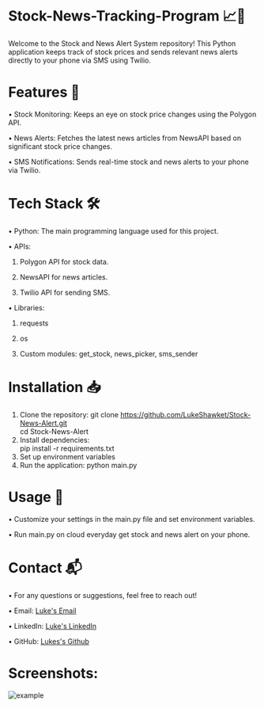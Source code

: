 # Stock-News-Tracking-Program 📈📰
Welcome to the Stock and News Alert System repository! This Python application keeps track of stock prices and sends relevant news alerts directly to your phone via SMS using Twilio.    
# Features 🌟
• Stock Monitoring: Keeps an eye on stock price changes using the Polygon API.

• News Alerts: Fetches the latest news articles from NewsAPI based on significant stock price changes.

• SMS Notifications: Sends real-time stock and news alerts to your phone via Twilio.

# Tech Stack 🛠️
• Python: The main programming language used for this project.

• APIs:

  1. Polygon API for stock data.

  2. NewsAPI for news articles.

  3. Twilio API for sending SMS.

• Libraries:

  1. requests

  2. os

  3. Custom modules: get_stock, news_picker, sms_sender

# Installation 📥    
1. Clone the repository:
   git clone https://github.com/LukeShawket/Stock-News-Alert.git    
  cd Stock-News-Alert
2. Install dependencies:    
   pip install -r requirements.txt    
3. Set up environment variables    
4. Run the application:
   python main.py
# Usage 🚀
• Customize your settings in the main.py file and set environment variables.

• Run main.py on cloud everyday get stock and news alert on your phone.

# Contact 📬
• For any questions or suggestions, feel free to reach out!

• Email: [Luke's Email](lukeshawket@outlook.com)

• LinkedIn: [Luke's LinkedIn](https://www.linkedin.com/in/luke-shawket-09206b321/)

• GitHub: [Lukes's Github](https://github.com/LukeShawket)

# Screenshots:
![example](https://github.com/user-attachments/assets/93a668bc-c609-498b-b5b7-4838a140f33f)
   
